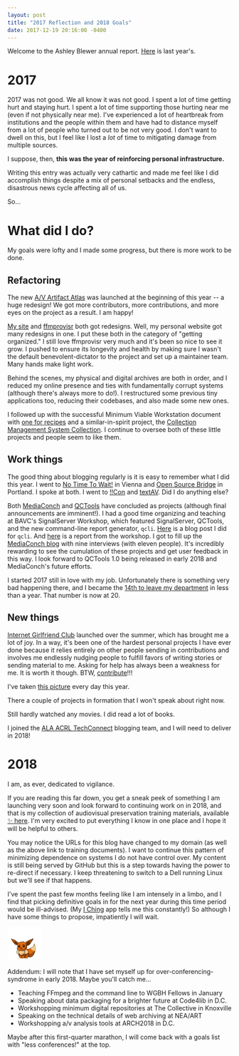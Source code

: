 ```yaml
---
layout: post
title: "2017 Reflection and 2018 Goals"
date: 2017-12-19 20:16:00 -0400
---
```


Welcome to the Ashley Blewer annual report. [Here](https://ablwr.github.io/blog/2016/12/18/2016-reflection-and-2017-goals/) is last year's.

# 2017

2017 was not good. We all know it was not good. I spent a lot of time getting hurt and staying hurt. I spent a lot of time supporting those hurting near me (even if not physically near me). I've experienced a lot of heartbreak from institutions and the people within them and have had to distance myself from a lot of people who turned out to be not very good. I don't want to dwell on this, but I feel like I lost a *lot* of time to mitigating damage from multiple sources.

I suppose, then, **this was the year of reinforcing personal infrastructure.**  

Writing this entry was actually very cathartic and made me feel like I did accomplish things despite a mix of personal setbacks and the endless, disastrous news cycle affecting all of us.

So...

# What did I do? 

My goals were lofty and I made some progress, but there is more work to be done.

## Refactoring 

The new [A/V Artifact Atlas](https://bavc.github.io/avaa/) was launched at the beginning of this year -- a huge redesign! We got more contributors, more contributions, and more eyes on the project as a result. I am happy!

[My site](http://bits.ashleyblewer.com/blog/2017/10/03/css-grid-and-new-order/) and [ffmprovisr](http://bits.ashleyblewer.com/blog/2017/10/31/ffmprovisr-redesign/) both got redesigns. Well, my personal website got many redesigns in one. I put these both in the category of "getting organized." I still love ffmprovisr very much and it's been so nice to see it grow. I pushed to ensure its longevity and health by making sure I wasn't the default benevolent-dictator to the project and set up a maintainer team. Many hands make light work. 

Behind the scenes, my physical and digital archives are both in order, and I reduced my online presence and ties with fundamentally corrupt systems (although there's always more to do!). I restructured some previous tiny applications too, reducing their codebases, and also made some new ones.

I followed up with the successful Minimum Viable Workstation document with [one for recipes](http://bits.ashleyblewer.com/blog/2017/01/16/minimum-viable-digitization-station-recipes/) and a similar-in-spirit project, the [Collection Management System Collection](http://bits.ashleyblewer.com/blog/2017/08/09/collection-management-system-collection/). I continue to oversee both of these little projects and people seem to like them.

## Work things 

The good thing about blogging regularly is it is easy to remember what I did this year.
I went to [No Time To Wait!](http://bits.ashleyblewer.com/blog/2017/11/13/no-time-to-wait-2/) in Vienna and [Open Source Bridge](http://bits.ashleyblewer.com/blog/2017/06/23/open-source-bridge-2017/) in Portland. I spoke at both. I went to [!!Con](http://bangbangcon.com/) and [textAV](https://sites.google.com/view/textav). Did I do anything else?

Both [MediaConch](https://mediaarea.net/MediaConch) and [QCTools](https://github.com/bavc/qctools) have concluded as projects (although final announcements are imminent!). I had a good time organizing and teaching at BAVC's SignalServer Workshop, which featured SignalServer, QCTools, and the new command-line report generator, `qcli`. [Here](https://bavc.org/blog/qcschool-introducing-qcli) is a blog post I did for `qcli`. And [here](https://bavc.org/blog/report-2017-qctools-tester-workshop) is a report from the workshop. I got to fill up the [MediaConch blog](https://mediaarea.net/MediaConch/blog.html) with nine interviews (with eleven people). It's incredibly rewarding to see the cumulation of these projects and get user feedback in this way. I look forward to QCTools 1.0 being released in early 2018 and MediaConch's future efforts.  

I started 2017 still in love with my job. Unfortunately there is something very bad happening there, and I became the [14th to leave my department](http://bits.ashleyblewer.com/blog/2017/08/04/thanks-team-my-time-at-nypl/) in less than a year. That number is now at 20.

## New things 

[Internet Girlfriend Club](http://internetgirlfriend.club/) launched over the summer, which has brought me a lot of joy. In a way, it's been one of the hardest personal projects I have ever done because it relies entirely on other people sending in contributions and involves me endlessly nudging people to fulfill favors of writing stories or sending material to me. Asking for help has always been a weakness for me. It is worth it though. BTW, [contribute](http://internetgirlfriend.club/cfp/)!!!

I've taken [this picture](https://www.instagram.com/resistance.outfit/) every day this year.  

There a couple of projects in formation that I won't speak about right now.  

Still hardly watched any movies. I did read a lot of books.

I joined the [ALA ACRL TechConnect](http://acrl.ala.org/techconnect/) blogging team, and I will need to deliver in 2018!

# 2018 

I am, as ever, dedicated to vigilance.

If you are reading this far down, you get a sneak peek of something I am launching very soon and look forward to continuing work on in 2018, and that is my collection of audiovisual preservation training materials, available [✨ here](http://training.ashleyblewer.com/). I'm very excited to put everything I know in one place and I hope it will be helpful to others. 

You may notice the URLs for this blog have changed to my domain (as well as the above link to training documents). I want to continue this pattern of minimizing dependence on systems I do not have control over. My content is still being served by GitHub but this is a step towards having the power to re-direct if necessary. I keep threatening to switch to a Dell running Linux but we'll see if that happens.

I've spent the past few months feeling like I am intensely in a limbo, and I find that picking definitive goals in for the next year during this time period would be ill-advised. (My [I Ching](http://bits.ashleyblewer.com/i-ching/) app tells me this constantly!) So although I have some things to propose, impatiently I will wait. 

![eevee](/images/eevee.gif)  

Addendum: I will note that I have set myself up for over-conferencing-syndrome in early 2018. Maybe you'll catch me...

- Teaching FFmpeg and the command line to WGBH Fellows in January 
- Speaking about data packaging for a brighter future at Code4lib in D.C.
- Workshopping minimum digital repositories at The Collective in Knoxville
- Speaking on the technical details of web archiving at NEA/ART
- Workshopping a/v analysis tools at ARCH2018 in D.C.

Maybe after this first-quarter marathon, I will come back with a goals list with "less conferences!" at the top.